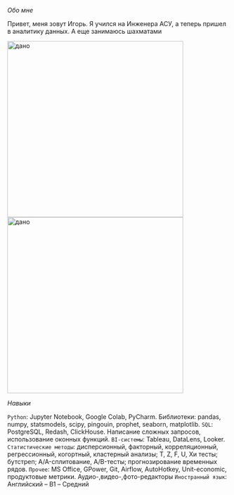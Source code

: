 
*Обо мне*

Привет, меня зовут Игорь. Я учился на Инженера АСУ, а теперь пришел в аналитику данных. А еще занимаюсь шахматами

<img src="images/DA.jpg" alt="дано" width="400"> 

<img src="images/SQL.jpg" alt="дано" width="400"> 

*Навыки*

`Python`: Jupyter Notebook, Google Colab, PyCharm. Библиотеки: pandas, numpy, statsmodels, scipy, pingouin, prophet, seaborn, matplotlib. 
`SQL`: PostgreSQL, Redash, ClickHouse. Написание сложных запросов, использование оконных функций.
`BI-системы`: Tableau, DataLens, Looker.
`Статистические методы`: дисперсионный, факторный, корреляционный, регрессионный, когортный, кластерный анализы; T, Z, F, U, Хи тесты; бутстреп; A/A-сплитование, A/B-тесты; прогнозирование временных рядов.
`Прочее`: MS Office, GPower, Git, Airflow, AutoHotkey, Unit-economic, продуктовые метрики. 
Аудио-,видео-,фото-редакторы
`Иностранный язык`: Английский – B1 – Средний
